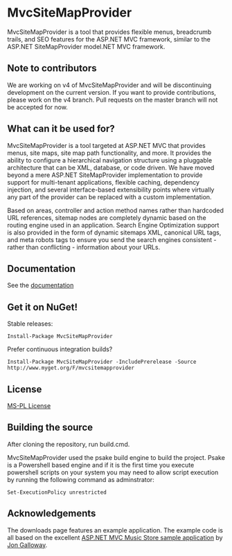 # MvcSiteMapProvider
MvcSiteMapProvider is a tool that provides flexible menus, breadcrumb trails, and SEO features for the ASP.NET MVC framework, similar to the ASP.NET SiteMapProvider model.NET MVC framework.

## Note to contributors
We are working on v4 of MvcSiteMapProvider and will be discontinuing development on the current version. If you want to provide contributions, please work on the v4 branch. Pull requests on the master branch will not be accepted for now.

## What can it be used for?
MvcSiteMapProvider is a tool targeted at ASP.NET MVC that provides menus, site maps, site map path functionality, and more. It provides the ability to configure a hierarchical navigation structure using a pluggable architecture that can be XML, database, or code driven. We have moved beyond a mere ASP.NET SiteMapProvider implementation to provide support for multi-tenant applications, flexible caching, dependency injection, and several interface-based extensibility points where virtually any part of the provider can be replaced with a custom implementation.

Based on areas, controller and action method names rather than hardcoded URL references, sitemap nodes are completely dynamic based on the routing engine used in an application. Search Engine Optimization support is also provided in the form of dynamic sitemaps XML, canonical URL tags, and meta robots tags to ensure you send the search engines consistent - rather than conflicting - information about your URLs.

## Documentation
See the [documentation](https://github.com/maartenba/MvcSiteMapProvider/wiki)

## Get it on NuGet!

Stable releases:

    Install-Package MvcSiteMapProvider
	
Prefer continuous integration builds?

    Install-Package MvcSiteMapProvider -IncludePrerelease -Source http://www.myget.org/F/mvcsitemapprovider

## License
[MS-PL License](https://github.com/maartenba/MvcSiteMapProvider/blob/master/LICENSE.md)

## Building the source
After cloning the repository, run build.cmd.

MvcSiteMapProvider used the psake build engine to build the project. Psake is a Powershell based engine and if it is the first time you execute powershell scripts on your system you may need to allow script execution by running the following command as adminstrator:

    Set-ExecutionPolicy unrestricted

## Acknowledgements
The downloads page features an example application. The example code is all based on the excellent [ASP.NET MVC Music Store sample application](http://www.asp.net/mvc/videos/mvc-2/music-store/mvc-music-store-part-1-intro,-tools,-and-project-structure) by [Jon Galloway](http://weblogs.asp.net/jgalloway/).